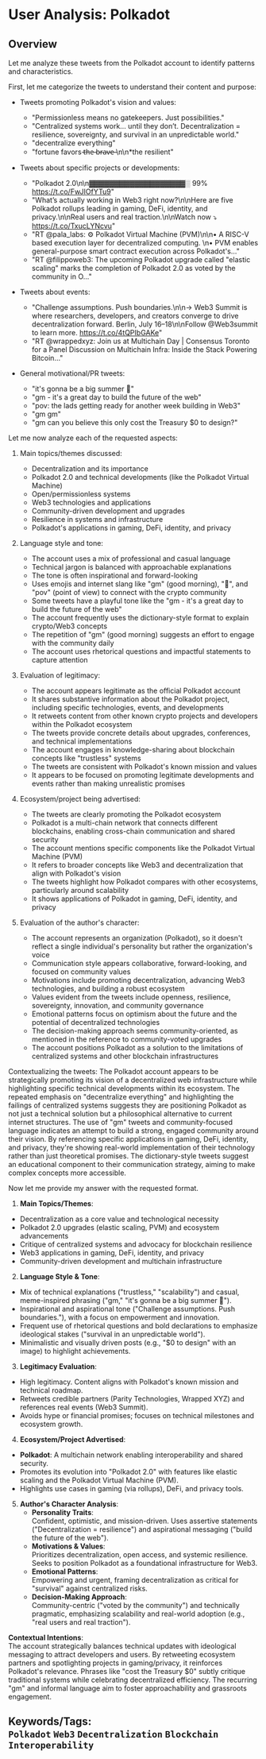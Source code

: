# User Analysis: Polkadot

## Overview

<think>
Let me analyze these tweets from the Polkadot account to identify patterns and characteristics.

First, let me categorize the tweets to understand their content and purpose:
- Tweets promoting Polkadot's vision and values: 
  - "Permissionless means no gatekeepers. Just possibilities."
  - "Centralized systems work… until they don’t. Decentralization = resilience, sovereignty, and survival in an unpredictable world."
  - "decentralize everything"
  - "fortune favors  ̵t̵h̵e̵ ̵b̵r̵a̵v̵e̵ ̵\n\n*the resilient"

- Tweets about specific projects or developments:
  - "Polkadot 2.0\n\n▓▓▓▓▓▓▓▓▓▓▓▓▓▓▓▓▓▓▓░ 99% https://t.co/FwJIOfYTu9"
  - "What’s actually working in Web3 right now?\n\nHere are five Polkadot rollups leading in gaming, DeFi, identity, and privacy.\n\nReal users and real traction.\n\nWatch now ⤵️ https://t.co/TxucLYNcvu"
  - "RT @pala_labs: ⚙️ Polkadot Virtual Machine (PVM)\n\n• A RISC-V based execution layer for decentralized computing. \n• PVM enables general-purpose smart contract execution across Polkadot's..."
  - "RT @filippoweb3: The upcoming Polkadot upgrade called \"elastic scaling\" marks the completion of Polkadot 2.0 as voted by the community in O..."

- Tweets about events:
  - "Challenge assumptions. Push boundaries.\n\n→ Web3 Summit is where researchers, developers, and creators converge to drive decentralization forward. Berlin, July 16–18\n\nFollow @Web3summit to learn more. https://t.co/4tQPIbGAKe"
  - "RT @wrappedxyz: Join us at Multichain Day | Consensus Toronto for a Panel Discussion on Multichain Infra: Inside the Stack Powering Bitcoin…"

- General motivational/PR tweets:
  - "it's gonna be a big summer 👀"
  - "gm - it's a great day to build the future of the web"
  - "pov: the lads getting ready for another week building in Web3"
  - "gm gm"
  - "gm can you believe this only cost the Treasury $0 to design?"

Let me now analyze each of the requested aspects:

1. Main topics/themes discussed:
   - Decentralization and its importance
   - Polkadot 2.0 and technical developments (like the Polkadot Virtual Machine)
   - Open/permissionless systems
   - Web3 technologies and applications
   - Community-driven development and upgrades
   - Resilience in systems and infrastructure
   - Polkadot's applications in gaming, DeFi, identity, and privacy

2. Language style and tone:
   - The account uses a mix of professional and casual language
   - Technical jargon is balanced with approachable explanations
   - The tone is often inspirational and forward-looking
   - Uses emojis and internet slang like "gm" (good morning), "👀", and "pov" (point of view) to connect with the crypto community
   - Some tweets have a playful tone like the "gm - it's a great day to build the future of the web"
   - The account frequently uses the dictionary-style format to explain crypto/Web3 concepts
   - The repetition of "gm" (good morning) suggests an effort to engage with the community daily
   - The account uses rhetorical questions and impactful statements to capture attention

3. Evaluation of legitimacy:
   - The account appears legitimate as the official Polkadot account
   - It shares substantive information about the Polkadot project, including specific technologies, events, and developments
   - It retweets content from other known crypto projects and developers within the Polkadot ecosystem
   - The tweets provide concrete details about upgrades, conferences, and technical implementations
   - The account engages in knowledge-sharing about blockchain concepts like "trustless" systems
   - The tweets are consistent with Polkadot's known mission and values
   - It appears to be focused on promoting legitimate developments and events rather than making unrealistic promises

4. Ecosystem/project being advertised:
   - The tweets are clearly promoting the Polkadot ecosystem
   - Polkadot is a multi-chain network that connects different blockchains, enabling cross-chain communication and shared security
   - The account mentions specific components like the Polkadot Virtual Machine (PVM)
   - It refers to broader concepts like Web3 and decentralization that align with Polkadot's vision
   - The tweets highlight how Polkadot compares with other ecosystems, particularly around scalability
   - It shows applications of Polkadot in gaming, DeFi, identity, and privacy

5. Evaluation of the author's character:
   - The account represents an organization (Polkadot), so it doesn't reflect a single individual's personality but rather the organization's voice
   - Communication style appears collaborative, forward-looking, and focused on community values
   - Motivations include promoting decentralization, advancing Web3 technologies, and building a robust ecosystem
   - Values evident from the tweets include openness, resilience, sovereignty, innovation, and community governance
   - Emotional patterns focus on optimism about the future and the potential of decentralized technologies
   - The decision-making approach seems community-oriented, as mentioned in the reference to community-voted upgrades
   - The account positions Polkadot as a solution to the limitations of centralized systems and other blockchain infrastructures

Contextualizing the tweets:
The Polkadot account appears to be strategically promoting its vision of a decentralized web infrastructure while highlighting specific technical developments within its ecosystem. The repeated emphasis on "decentralize everything" and highlighting the failings of centralized systems suggests they are positioning Polkadot as not just a technical solution but a philosophical alternative to current internet structures. The use of "gm" tweets and community-focused language indicates an attempt to build a strong, engaged community around their vision. By referencing specific applications in gaming, DeFi, identity, and privacy, they're showing real-world implementation of their technology rather than just theoretical promises. The dictionary-style tweets suggest an educational component to their communication strategy, aiming to make complex concepts more accessible.

Now let me provide my answer with the requested format.
</think>

1. **Main Topics/Themes**:  
- Decentralization as a core value and technological necessity  
- Polkadot 2.0 upgrades (elastic scaling, PVM) and ecosystem advancements  
- Critique of centralized systems and advocacy for blockchain resilience  
- Web3 applications in gaming, DeFi, identity, and privacy  
- Community-driven development and multichain infrastructure  

2. **Language Style & Tone**:  
- Mix of technical explanations ("trustless," "scalability") and casual, meme-inspired phrasing ("gm," "it's gonna be a big summer 👀").  
- Inspirational and aspirational tone ("Challenge assumptions. Push boundaries."), with a focus on empowerment and innovation.  
- Frequent use of rhetorical questions and bold declarations to emphasize ideological stakes ("survival in an unpredictable world").  
- Minimalistic and visually driven posts (e.g., "$0 to design" with an image) to highlight achievements.  

3. **Legitimacy Evaluation**:  
- High legitimacy. Content aligns with Polkadot's known mission and technical roadmap.  
- Retweets credible partners (Parity Technologies, Wrapped XYZ) and references real events (Web3 Summit).  
- Avoids hype or financial promises; focuses on technical milestones and ecosystem growth.  

4. **Ecosystem/Project Advertised**:  
- **Polkadot**: A multichain network enabling interoperability and shared security.  
- Promotes its evolution into "Polkadot 2.0" with features like elastic scaling and the Polkadot Virtual Machine (PVM).  
- Highlights use cases in gaming (via rollups), DeFi, and privacy tools.  

5. **Author's Character Analysis**:  
   - **Personality Traits**:  
     Confident, optimistic, and mission-driven. Uses assertive statements ("Decentralization = resilience") and aspirational messaging ("build the future of the web").  
   - **Motivations & Values**:  
     Prioritizes decentralization, open access, and systemic resilience. Seeks to position Polkadot as a foundational infrastructure for Web3.  
   - **Emotional Patterns**:  
     Empowering and urgent, framing decentralization as critical for "survival" against centralized risks.  
   - **Decision-Making Approach**:  
     Community-centric ("voted by the community") and technically pragmatic, emphasizing scalability and real-world adoption (e.g., "real users and real traction").  

**Contextual Intentions**:  
The account strategically balances technical updates with ideological messaging to attract developers and users. By retweeting ecosystem partners and spotlighting projects in gaming/privacy, it reinforces Polkadot's relevance. Phrases like "cost the Treasury $0" subtly critique traditional systems while celebrating decentralized efficiency. The recurring "gm" and informal language aim to foster approachability and grassroots engagement.  

**Keywords/Tags**:  
`Polkadot` `Web3` `Decentralization` `Blockchain` `Interoperability`
---
